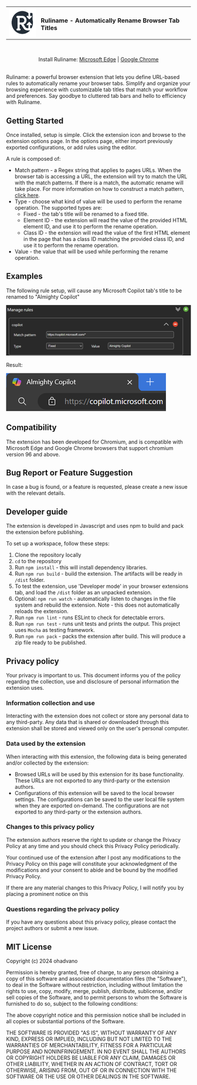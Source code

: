 <p align="center">
<table align="center" border="0">
    <tr>
        <td><img src="src/assets/ruliname-2-128x128.png" height="80" width="80"></td>
        <td><h3>Ruliname - Automatically Rename Browser Tab Titles</h3></td>
    </tr>
</table>
</p>
<br />
<p align="center">
Install Ruliname: <a href="todo">Microsoft Edge</a> | <a href="todo">Google Chrome</a>
<br /><br />
</p>

Ruliname: a powerful browser extension that lets you define URL-based rules to automatically rename your browser tabs. Simplify and organize your browsing experience with customizable tab titles that match your workflow and preferences. Say goodbye to cluttered tab bars and hello to efficiency with Ruliname.

## Getting Started

Once installed, setup is simple. Click the extension icon and browse to the extension options page.
In the options page, either import previously exported configurations, or add rules using the editor.

A rule is composed of:
- Match pattern - a Regex string that applies to pages URLs. When the browser tab is accessing a URL, the extension will try to match the URL with the match patterns. If there is a match, the automatic rename will take place.
For more information on how to construct a match pattern, [click here](https://developer.mozilla.org/en-US/docs/Mozilla/Add-ons/WebExtensions/Match_patterns).
- Type - choose what kind of value will be used to perform the rename operation. The supported types are:
  - Fixed - the tab's title will be renamed to a fixed title.
  - Element ID - the extension will read the value of the provided HTML element ID, and use it to perform the rename operation.
  - Class ID - the extension will read the value of the first HTML element in the page that has a class ID matching the provided class ID, and use it to perform the rename operation.
- Value - the value that will be used while performing the rename operation.

## Examples

The following rule setup, will cause any Microsoft Copilot tab's title to be renamed to "Almighty Copilot"

![copilot](src/assets/examples/copilot-rule.png)

Result:

![copilot-result](src/assets/examples/copilot-tab.png)

## Compatibility

The extension has been developed for Chromium, and is compatible with Microsoft Edge and Google Chrome browsers that support chromium version 96 and above.

## Bug Report or Feature Suggestion

In case a bug is found, or a feature is requested, please create a new issue with the relevant details.

## Developer guide

The extension is developed in Javascript and uses npm to build and pack the extension before publishing.

To set up a workspace, follow these steps:

1. Clone the repository locally
2. ``cd`` to the repository
3. Run ``npm install`` - this will install dependency libraries.
4. Run ``npm run build`` - build the extension. The artifacts will be ready in ``/dist`` folder.
5. To test the extension, use 'Developer mode' in your browser extensions tab, and load the ``/dist`` folder as an unpacked extension.
6. Optional: ``npm run watch`` - automatically listen to changes in the file system and rebuild the extension. Note - this does not automatically reloads the extension.
7. Run ``npm run lint`` - runs ESLint to check for detectable errors.
8. Run ``npm run test`` - runs unit tests and prints the output. This project uses ``Mocha`` as testing framework.
9. Run ``npm run pack`` - packs the extension after build. This will produce a zip file ready to be published.

## Privacy policy

Your privacy is important to us. This document informs you of the policy regarding the collection, use and disclosure of personal information the extension uses.

### Information collection and use

Interacting with the extension does not collect or store any personal data to any third-party. Any data that is shared or downloaded through this extension shall be stored and viewed only on the user's personal computer.

### Data used by the extension

When interacting with this extension, the following data is being generated and/or collected by the extension:
- Browsed URLs will be used by this extension for its base functionality. These URLs are not exported to any third-party or the extension authors.
- Configurations of this extension will be saved to the local browser settings. The configurations can be saved to the user local file system when they are exported on-demand. The configurations are not exported to any third-party or the extension authors.

### Changes to this privacy policy

The extension authors reserve the right to update or change the Privacy Policy at any time and you should check this Privacy Policy periodically. 

Your continued use of the extension after I post any modifications to the Privacy Policy on this page will constitute your acknowledgment of the modifications and your consent to abide and be bound by the modified Privacy Policy.

If there are any material changes to this Privacy Policy, I will notify you by placing a prominent notice on this

### Questions regarding the privacy policy

If you have any questions about this privacy policy, please contact the project authors or submit a new issue.

## MIT License

Copyright (c) 2024 ohadvano

Permission is hereby granted, free of charge, to any person obtaining a copy
of this software and associated documentation files (the "Software"), to deal
in the Software without restriction, including without limitation the rights
to use, copy, modify, merge, publish, distribute, sublicense, and/or sell
copies of the Software, and to permit persons to whom the Software is
furnished to do so, subject to the following conditions:

The above copyright notice and this permission notice shall be included in all
copies or substantial portions of the Software.

THE SOFTWARE IS PROVIDED "AS IS", WITHOUT WARRANTY OF ANY KIND, EXPRESS OR
IMPLIED, INCLUDING BUT NOT LIMITED TO THE WARRANTIES OF MERCHANTABILITY,
FITNESS FOR A PARTICULAR PURPOSE AND NONINFRINGEMENT. IN NO EVENT SHALL THE
AUTHORS OR COPYRIGHT HOLDERS BE LIABLE FOR ANY CLAIM, DAMAGES OR OTHER
LIABILITY, WHETHER IN AN ACTION OF CONTRACT, TORT OR OTHERWISE, ARISING FROM,
OUT OF OR IN CONNECTION WITH THE SOFTWARE OR THE USE OR OTHER DEALINGS IN THE
SOFTWARE.
